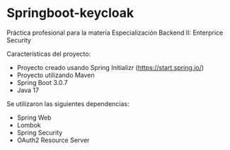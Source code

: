 # Springboot-keycloak
Práctica profesional para la materia Especialización Backend II: Enterprice Security

Características del proyecto:
- Proyecto creado usando Spring Initializr (https://start.spring.io/)
- Proyecto utilizando Maven
- Spring Boot 3.0.7
- Java 17

Se utilizaron las siguientes dependencias:

- Spring Web
- Lombok
- Spring Security
- OAuth2 Resource Server


